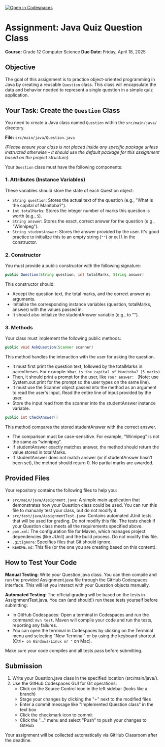 [![Open in Codespaces](https://classroom.github.com/assets/launch-codespace-2972f46106e565e64193e422d61a12cf1da4916b45550586e14ef0a7c637dd04.svg)](https://classroom.github.com/open-in-codespaces?assignment_repo_id=19170934)
# Assignment: Java Quiz Question Class

**Course:** Grade 12 Computer Science
**Due Date:** Friday, April 18, 2025

## Objective

The goal of this assignment is to practice object-oriented programming in Java by creating a reusable `Question` class. This class will encapsulate the data and behavior needed to represent a single question in a simple quiz application.

## Your Task: Create the `Question` Class

You need to create a Java class named `Question` within the `src/main/java/` directory.

**File:** `src/main/java/Question.java`

*(Please ensure your class is not placed inside any specific package unless instructed otherwise - it should use the default package for this assignment based on the project structure).*

Your `Question` class must have the following components:

### 1. Attributes (Instance Variables)

These variables should store the state of each Question object:

* `String question`: Stores the actual text of the question (e.g., "What is the capital of Manitoba?").
* `int totalMarks`: Stores the integer number of marks this question is worth (e.g., `5`).
* `String answer`: Stores the exact, correct answer for the question (e.g., "Winnipeg").
* `String studentAnswer`: Stores the answer provided by the user. It's good practice to initialize this to an empty string (`""`) or `null` in the constructor.

### 2. Constructor

You must provide a public constructor with the following signature:

```java
public Question(String question, int totalMarks, String answer)
```

This constructor should:
* Accept the question text, the total marks, and the correct answer as arguments.
* Initialize the corresponding instance variables (question, totalMarks, answer) with the values passed in.
* It should also initialize the studentAnswer variable (e.g., to "").

### 3. Methods

Your class must implement the following public methods:

```java
public void AskQuestion(Scanner scanner)
```

This method handles the interaction with the user for asking the question.
* It must first print the question text, followed by the totalMarks in parentheses. For example: `What is the capital of Manitoba? (5 marks)`
* Then, it should print a prompt for the user, like `Your answer: ` (Note: use System.out.print for the prompt so the user types on the same line).
* It must use the Scanner object passed into the method as an argument to read the user's input. Read the entire line of input provided by the user.
* Store the input read from the scanner into the studentAnswer instance variable.

```java
public int CheckAnswer()
```

This method compares the stored studentAnswer with the correct answer.
* The comparison must be case-sensitive. For example, "Winnipeg" is not the same as "winnipeg".
* If studentAnswer exactly matches answer, the method should return the value stored in totalMarks.
* If studentAnswer does not match answer (or if studentAnswer hasn't been set), the method should return 0. No partial marks are awarded.

## Provided Files

Your repository contains the following files to help you:

* `src/main/java/Assignment.java`: A simple main application that demonstrates how your Question class could be used. You can run this file to manually test your class, but do not modify it.
* `src/test/java/AssignmentTest.java`: Contains automated JUnit tests that will be used for grading. Do not modify this file. The tests check if your Question class meets all the requirements specified above.
* `pom.xml`: The configuration file for Maven, which manages project dependencies (like JUnit) and the build process. Do not modify this file.
* `.gitignore`: Specifies files that Git should ignore.
* `README.md`: This file (or the one you are creating based on this content).

## How to Test Your Code

**Manual Testing**: Write your Question.java class. You can then compile and run the provided Assignment.java file through the GitHub Codespaces interface. This will let you interact with your Question objects manually.

**Automated Testing**: The official grading will be based on the tests in AssignmentTest.java. You can (and should!) run these tests yourself before submitting:
* In GitHub Codespaces: Open a terminal in Codespaces and run the command: `mvn test`. Maven will compile your code and run the tests, reporting any failures.
* You can open the terminal in Codespaces by clicking on the Terminal menu and selecting "New Terminal" or by using the keyboard shortcut (Ctrl+` on Windows/Linux or ⌃` on Mac).

Make sure your code compiles and all tests pass before submitting.

## Submission

1. Write your Question.java class in the specified location (src/main/java/).
2. Use the GitHub Codespaces GUI for Git operations:
   * Click on the Source Control icon in the left sidebar (looks like a branch)
   * Stage your changes by clicking the "+" next to the modified files
   * Enter a commit message like "Implemented Question class" in the text box
   * Click the checkmark icon to commit
   * Click the "..." menu and select "Push" to push your changes to GitHub

Your assignment will be collected automatically via GitHub Classroom after the deadline.